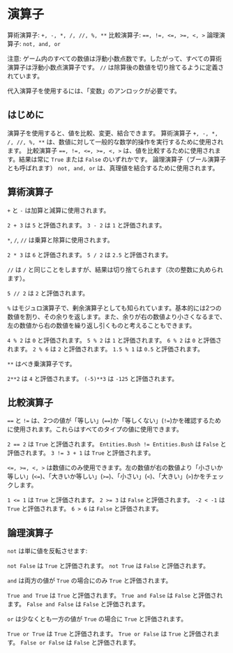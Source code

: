 # 演算子
算術演算子: `+, -, *, /, //, %, **`
比較演算子: `==, !=, <=, >=, <, >`
論理演算子: `not, and, or`

注意: ゲーム内のすべての数値は浮動小数点数です。したがって、すべての算術演算子は浮動小数点演算子です。
`//` は除算後の数値を切り捨てるように定義されています。

代入演算子を使用するには、「変数」のアンロックが必要です。

## はじめに
演算子を使用すると、値を比較、変更、結合できます。
算術演算子 `+, -, *, /, //, %, **` は、数値に対して一般的な数学的操作を実行するために使用されます。
比較演算子 `==, !=, <=, >=, <, >` は、値を比較するために使用されます。結果は常に `True` または `False` のいずれかです。
論理演算子（ブール演算子とも呼ばれます） `not, and, or` は、真理値を結合するために使用されます。

## 算術演算子
`+` と `-` は加算と減算に使用されます。

`2 + 3` は `5` と評価されます。
`3 - 2` は `1` と評価されます。

`*`, `/`, `//` は乗算と除算に使用されます。

`2 * 3` は `6` と評価されます。
`5 / 2` は `2.5` と評価されます。

`//` は `/` と同じことをしますが、結果は切り捨てられます（次の整数に丸められます）。

`5 // 2` は `2` と評価されます。

`%` はモジュロ演算子で、剰余演算子としても知られています。基本的には2つの数値を割り、その余りを返します。また、余りが右の数値より小さくなるまで、左の数値から右の数値を繰り返し引くものと考えることもできます。

`4 % 2` は `0` と評価されます。
`5 % 2` は `1` と評価されます。
`6 % 2` は `0` と評価されます。
`2 % 6` は `2` と評価されます。
`1.5 % 1` は `0.5` と評価されます。

`**` はべき乗演算子です。

`2**2` は `4` と評価されます。
`(-5)**3` は `-125` と評価されます。

## 比較演算子
`==` と `!=` は、2つの値が「等しい」(`==`)か「等しくない」(`!=`)かを確認するために使用されます。これらはすべてのタイプの値に使用できます。

`2 == 2` は `True` と評価されます。
`Entities.Bush != Entities.Bush` は `False` と評価されます。
`3 != 3 + 1` は `True` と評価されます。

`<=, >=, <, >` は数値にのみ使用できます。左の数値が右の数値より「小さいか等しい」(`<=`)、「大きいか等しい」(`>=`)、「小さい」(`<`)、「大きい」(`>`)かをチェックします。

`1 <= 1` は `True` と評価されます。
`2 >= 3` は `False` と評価されます。
`-2 < -1` は `True` と評価されます。
`6 > 6` は `False` と評価されます。

## 論理演算子
`not` は単に値を反転させます:

`not False` は `True` と評価されます。
`not True` は `False` と評価されます。

`and` は両方の値が `True` の場合にのみ `True` と評価されます。

`True and True` は `True` と評価されます。
`True and False` は `False` と評価されます。
`False and False` は `False` と評価されます。

`or` は少なくとも一方の値が `True` の場合に `True` と評価されます。

`True or True` は `True` と評価されます。
`True or False` は `True` と評価されます。
`False or False` は `False` と評価されます。
